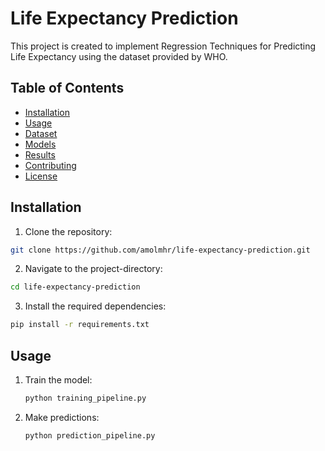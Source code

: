 # Life Expectancy Prediction

This project is created to implement Regression Techniques for Predicting Life Expectancy using the dataset provided by WHO.

## Table of Contents
- [Installation](#installation)
- [Usage](#usage)
- [Dataset](#dataset)
- [Models](#models)
- [Results](#results)
- [Contributing](#contributing)
- [License](#license)

## Installation

1. Clone the repository:
```sh
git clone https://github.com/amolmhr/life-expectancy-prediction.git
```
2. Navigate to the project-directory:
```sh
cd life-expectancy-prediction
```
3. Install the required dependencies:
```sh
pip install -r requirements.txt
```
## Usage


1. Train the model:
    ```sh
    python training_pipeline.py
    ```
2. Make predictions:
    ```sh
    python prediction_pipeline.py
    ```